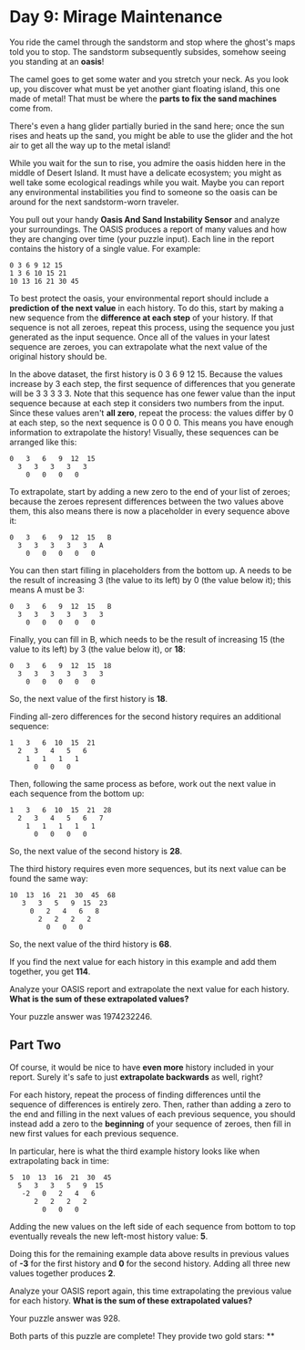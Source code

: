 # Day 9: Mirage Maintenance

You ride the camel through the sandstorm and stop where the ghost's maps told you to stop. The sandstorm subsequently
subsides, somehow seeing you standing at an **oasis**!

The camel goes to get some water and you stretch your neck. As you look up, you discover what must be yet another giant
floating island, this one made of metal! That must be where the **parts to fix the sand machines** come from.

There's even a hang glider partially buried in the sand here; once the sun rises and heats up the sand, you might be
able to use the glider and the hot air to get all the way up to the metal island!

While you wait for the sun to rise, you admire the oasis hidden here in the middle of Desert Island. It must have a
delicate ecosystem; you might as well take some ecological readings while you wait. Maybe you can report any
environmental instabilities you find to someone so the oasis can be around for the next sandstorm-worn traveler.

You pull out your handy **Oasis And Sand Instability Sensor** and analyze your surroundings. The OASIS produces a report
of many values and how they are changing over time (your puzzle input). Each line in the report contains the history of
a single value. For example:

```
0 3 6 9 12 15
1 3 6 10 15 21
10 13 16 21 30 45
```

To best protect the oasis, your environmental report should include a **prediction of the next value** in each history.
To do this, start by making a new sequence from the **difference at each step** of your history. If that sequence is not
all zeroes, repeat this process, using the sequence you just generated as the input sequence. Once all of the values in
your latest sequence are zeroes, you can extrapolate what the next value of the original history should be.

In the above dataset, the first history is 0 3 6 9 12 15. Because the values increase by 3 each step, the first sequence
of differences that you generate will be 3 3 3 3 3. Note that this sequence has one fewer value than the input sequence
because at each step it considers two numbers from the input. Since these values aren't **all zero**, repeat the
process: the values differ by 0 at each step, so the next sequence is 0 0 0 0. This means you have enough information to
extrapolate the history! Visually, these sequences can be arranged like this:

```
0   3   6   9  12  15
  3   3   3   3   3
    0   0   0   0
```

To extrapolate, start by adding a new zero to the end of your list of zeroes; because the zeroes represent differences
between the two values above them, this also means there is now a placeholder in every sequence above it:

```
0   3   6   9  12  15   B
  3   3   3   3   3   A
    0   0   0   0   0
```

You can then start filling in placeholders from the bottom up. A needs to be the result of increasing 3 (the value to
its left) by 0 (the value below it); this means A must be 3:

```
0   3   6   9  12  15   B
  3   3   3   3   3   3
    0   0   0   0   0
```

Finally, you can fill in B, which needs to be the result of increasing 15 (the value to its left) by 3 (the value below
it), or **18**:

```
0   3   6   9  12  15  18
  3   3   3   3   3   3
    0   0   0   0   0
```

So, the next value of the first history is **18**.

Finding all-zero differences for the second history requires an additional sequence:

```
1   3   6  10  15  21
  2   3   4   5   6
    1   1   1   1
      0   0   0
```

Then, following the same process as before, work out the next value in each sequence from the bottom up:

```
1   3   6  10  15  21  28
  2   3   4   5   6   7
    1   1   1   1   1
      0   0   0   0
```

So, the next value of the second history is **28**.

The third history requires even more sequences, but its next value can be found the same way:

```
10  13  16  21  30  45  68
   3   3   5   9  15  23
     0   2   4   6   8
       2   2   2   2
         0   0   0
```

So, the next value of the third history is **68**.

If you find the next value for each history in this example and add them together, you get **114**.

Analyze your OASIS report and extrapolate the next value for each history. **What is the sum of these extrapolated
values?**

Your puzzle answer was 1974232246.

## Part Two

Of course, it would be nice to have **even more** history included in your report. Surely it's safe to just
**extrapolate backwards** as well, right?

For each history, repeat the process of finding differences until the sequence of differences is entirely zero. Then,
rather than adding a zero to the end and filling in the next values of each previous sequence, you should instead add a
zero to the **beginning** of your sequence of zeroes, then fill in new first values for each previous sequence.

In particular, here is what the third example history looks like when extrapolating back in time:

```
5  10  13  16  21  30  45
  5   3   3   5   9  15
   -2   0   2   4   6
      2   2   2   2
        0   0   0
```

Adding the new values on the left side of each sequence from bottom to top eventually reveals the new left-most history
value: **5**.

Doing this for the remaining example data above results in previous values of **-3** for the first history and **0** for
the second history. Adding all three new values together produces **2**.

Analyze your OASIS report again, this time extrapolating the previous value for each history. **What is the sum of these
extrapolated values?**

Your puzzle answer was 928.

Both parts of this puzzle are complete! They provide two gold stars: **